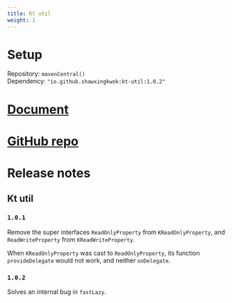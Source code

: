 ```yaml
---
title: Kt util
weight: 1
---
```


# Setup
Repository: `mavenCentral()`  
Dependency: `"io.github.shawxingkwok:kt-util:1.0.2"`

# <a href="html/-kt-util/pers.shawxingkwok.ktutil/" target="_blank"> Document </a>

# <a href="https://github.com/ShawxingKwok/KtUtil" target="_blank"> GitHub repo </a>

# Release notes
## Kt util
### `1.0.1`
Remove the super interfaces `ReadOnlyProperty` from `KReadOnlyProperty`,
and `ReadWriteProperty` from `KReadWriteProperty`.

When `KReadOnlyProperty` was cast to `ReadOnlyProperty`, its function `provideDelegate`
would not work, and neither `onDelegate`. 

### `1.0.2`
Solves an internal bug in `fastLazy`. 